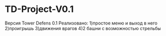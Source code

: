 # TD-Project-V0.1
Версия Tower Defens 0.1
Реализовано:
1)простое меню и выход в него
2)проигрышь
3)движения врагов 
4)2 башни с возможностью стрельбы 
